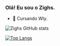 ### Olá! Eu sou o Zighs.

- 🌱 Cursando Wly.



![Zighs GitHub stats](https://github-readme-stats.vercel.app/api?username=Zighs&show_icons=true)



[![Top Langs](https://github-readme-stats.vercel.app/api/top-langs/?username=Zighs&langs_count=8)](https://github.com/anuraghazra/github-readme-stats)
